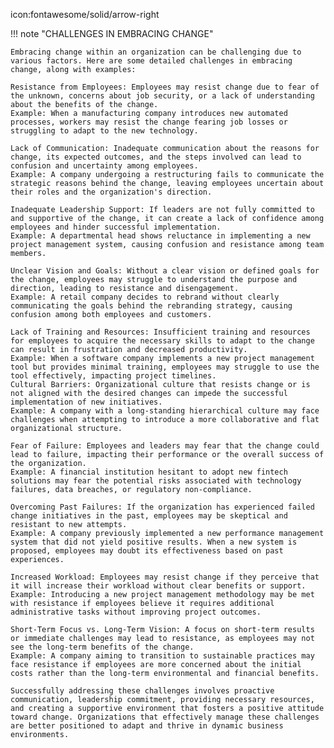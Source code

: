 icon:fontawesome/solid/arrow-right

!!! note "CHALLENGES IN EMBRACING CHANGE"

    Embracing change within an organization can be challenging due to various factors. Here are some detailed challenges in embracing change, along with examples:

    Resistance from Employees: Employees may resist change due to fear of the unknown, concerns about job security, or a lack of understanding about the benefits of the change.
    Example: When a manufacturing company introduces new automated processes, workers may resist the change fearing job losses or struggling to adapt to the new technology.

    Lack of Communication: Inadequate communication about the reasons for change, its expected outcomes, and the steps involved can lead to confusion and uncertainty among employees.
    Example: A company undergoing a restructuring fails to communicate the strategic reasons behind the change, leaving employees uncertain about their roles and the organization's direction.

    Inadequate Leadership Support: If leaders are not fully committed to and supportive of the change, it can create a lack of confidence among employees and hinder successful implementation.
    Example: A departmental head shows reluctance in implementing a new project management system, causing confusion and resistance among team members.

    Unclear Vision and Goals: Without a clear vision or defined goals for the change, employees may struggle to understand the purpose and direction, leading to resistance and disengagement.
    Example: A retail company decides to rebrand without clearly communicating the goals behind the rebranding strategy, causing confusion among both employees and customers.

    Lack of Training and Resources: Insufficient training and resources for employees to acquire the necessary skills to adapt to the change can result in frustration and decreased productivity.
    Example: When a software company implements a new project management tool but provides minimal training, employees may struggle to use the tool effectively, impacting project timelines.
    Cultural Barriers: Organizational culture that resists change or is not aligned with the desired changes can impede the successful implementation of new initiatives.
    Example: A company with a long-standing hierarchical culture may face challenges when attempting to introduce a more collaborative and flat organizational structure.

    Fear of Failure: Employees and leaders may fear that the change could lead to failure, impacting their performance or the overall success of the organization.
    Example: A financial institution hesitant to adopt new fintech solutions may fear the potential risks associated with technology failures, data breaches, or regulatory non-compliance.

    Overcoming Past Failures: If the organization has experienced failed change initiatives in the past, employees may be skeptical and resistant to new attempts.
    Example: A company previously implemented a new performance management system that did not yield positive results. When a new system is proposed, employees may doubt its effectiveness based on past experiences.

    Increased Workload: Employees may resist change if they perceive that it will increase their workload without clear benefits or support.
    Example: Introducing a new project management methodology may be met with resistance if employees believe it requires additional administrative tasks without improving project outcomes.

    Short-Term Focus vs. Long-Term Vision: A focus on short-term results or immediate challenges may lead to resistance, as employees may not see the long-term benefits of the change.
    Example: A company aiming to transition to sustainable practices may face resistance if employees are more concerned about the initial costs rather than the long-term environmental and financial benefits.

    Successfully addressing these challenges involves proactive communication, leadership commitment, providing necessary resources, and creating a supportive environment that fosters a positive attitude toward change. Organizations that effectively manage these challenges are better positioned to adapt and thrive in dynamic business environments.
